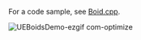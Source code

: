 For a code sample, see [Boid.cpp](/Source/Boids/Boid.cpp).

![UEBoidsDemo-ezgif com-optimize](https://github.com/user-attachments/assets/33be7e72-5618-487c-a927-c83f4d43cdb6)
